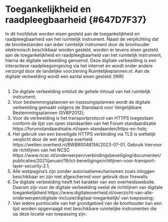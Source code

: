 # Toegankelijkheid en raadpleegbaarheid {#647D7F37}

In dit hoofdstuk worden eisen gesteld aan de toegankelijkheid en raadpleegbaarheid van het ruimtelijk instrument.
Naast de verplichting dat de bronbestanden van ieder ruimtelijk instrument door de bronhouder elektronisch beschikbaar worden gesteld, worden er tevens eisen gesteld aan de toegankelijkheid en raadpleegbaarheid van het ruimtelijk instrument, hierna de digitale verbeelding genoemd. Deze digitale verbeelding is een interactieve raadpleegomgeving via het internet en wordt onder andere verzorgd door de landelijke voorziening Ruimtelijkeplannen.nl. Aan de digitale verbeelding wordt een aantal eisen gesteld:
[WR]<br/>
<br/>

<ol><li>De digitale verbeelding ontsluit de gehele inhoud van het ruimtelijk instrument;</li>
<li>Voor bestemmingsplannen en inpassingsplannen wordt de digitale verbeelding gemaakt volgens de Standaard voor Vergelijkbare Bestemmingsplannen (SVBP2012);</li>
<li>Voor de verbeelding is het transportprotocol van HTTPS toegestaan conform de lijst van open standaarden van het Forum standaardisatie https://forumstandaardisatie.nl/open-standaarden/https-en-hsts;</li>
<li>Het gebruik van een beveiligde HTTPS verbinding via TLS is wettelijk verplicht door de wet digitale overheid https://wetten.overheid.nl/BWBR0048156/2023-07-01. Gebruik hiervoor de richtlijnen van het NCSC https://www.ncsc.nl/onderwerpen/verbindingsbeveiliging/documenten/publicaties/2021/januari/19/ict-beveiligingsrichtlijnen-voor-transport-layer-security-2.1;</li>
<li>Alle webpagina’s zijn zonder autorisatiemechanismen zoals inloggen beschikbaar en zijn niet afgeschermd voor gebruik door firewalls;</li>
<li>De digitale verbeelding heeft het karakter van een overheidswebsite. Daarom zijn voor de digitale verbeelding veelal de richtlijnen van digitale toegankelijkheid https://www.digitaleoverheid.nl/overzicht-van-alle-onderwerpen/digitale-inclusie/digitaal-toegankelijk/ van toepassing;</li>
<li>Van iedere puntlocatie van het grondgebied van de bronhouder kan een lijst worden opgevraagd met beschikbare ruimtelijke instrumenten die op deze locatie van toepassing zijn.</li>
</ol>

